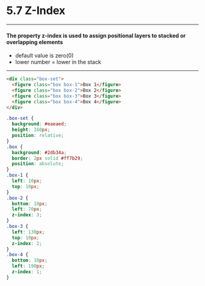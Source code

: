 # 5.7 Z-Index

---

#### The property z-index is used to assign positional layers to stacked or overlapping elements

* default value is zero\(0\)
* lower number = lower in the stack 

---

```HTML
<div class="box-set">
  <figure class="box box-1">Box 1</figure>
  <figure class="box box-2">Box 2</figure>
  <figure class="box box-3">Box 3</figure>
  <figure class="box box-4">Box 4</figure>
</div>
```

```css
.box-set {
  background: #eaeaed;
  height: 160px;
  position: relative;
}
.box {
  background: #2db34a;
  border: 2px solid #ff7b29;
  position: absolute;
}
.box-1 {
  left: 10px;
  top: 10px;
}
.box-2 {
  bottom: 10px;
  left: 70px;
  z-index: 3;
}
.box-3 {
  left: 130px;
  top: 10px;
  z-index: 2;
}
.box-4 {
  bottom: 10px;
  left: 190px;
  z-index: 1;
}
```



